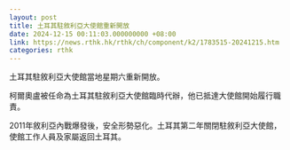 ```yaml
---
layout: post
title: 土耳其駐敘利亞大使館重新開放
date: 2024-12-15 00:11:03.000000000 +08:00
link: https://news.rthk.hk/rthk/ch/component/k2/1783515-20241215.htm
categories: rthk
---
```


土耳其駐敘利亞大使館當地星期六重新開放。

柯爾奧盧被任命為土耳其駐敘利亞大使館臨時代辦，他已抵達大使館開始履行職責。

2011年敘利亞內戰爆發後，安全形勢惡化。土耳其第二年關閉駐敘利亞大使館，使館工作人員及家屬返回土耳其。
